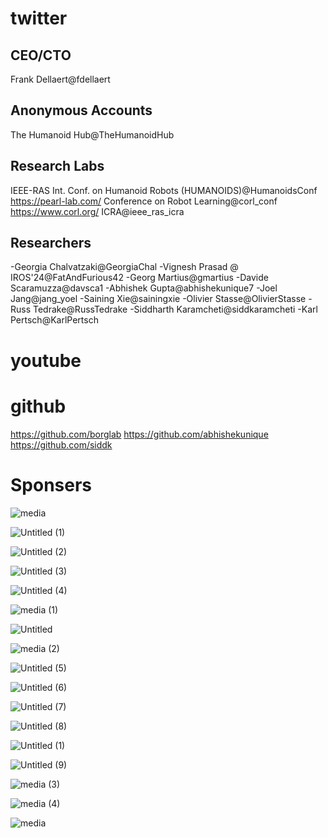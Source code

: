 # twitter

## CEO/CTO
Frank Dellaert@fdellaert

## Anonymous Accounts
The Humanoid Hub@TheHumanoidHub


## Research Labs
IEEE-RAS Int. Conf. on Humanoid Robots (HUMANOIDS)@HumanoidsConf
https://pearl-lab.com/
Conference on Robot Learning@corl_conf
https://www.corl.org/
ICRA@ieee_ras_icra


## Researchers
-Georgia Chalvatzaki@GeorgiaChal
-Vignesh Prasad @ IROS'24@FatAndFurious42
-Georg Martius@gmartius
-Davide Scaramuzza@davsca1
-Abhishek Gupta@abhishekunique7
-Joel Jang@jang_yoel
-Saining Xie@sainingxie
-Olivier Stasse@OlivierStasse
-Russ Tedrake@RussTedrake
-Siddharth Karamcheti@siddkaramcheti
-Karl Pertsch@KarlPertsch



# youtube


# github
https://github.com/borglab
https://github.com/abhishekunique
https://github.com/siddk




# Sponsers

![media](https://github.com/user-attachments/assets/ece09d32-17e5-4cb2-85d1-41230f669dc5)

![Untitled (1)](https://github.com/user-attachments/assets/6674cd99-252a-4e9d-b43d-534817f946f9)

![Untitled (2)](https://github.com/user-attachments/assets/cac4f37e-f246-4ded-a299-8a1e8f56d146)

![Untitled (3)](https://github.com/user-attachments/assets/0c826b7e-de3b-431c-9f77-6282155f3bb6)

![Untitled (4)](https://github.com/user-attachments/assets/beeb4226-2b03-4ab6-9578-fa6fb138e2a1)

![media (1)](https://github.com/user-attachments/assets/4eec1ecd-eeea-4c3f-989a-2e93861f9d64)

![Untitled](https://github.com/user-attachments/assets/e105f57b-e13e-469b-a3b3-1a1dafe504a4)

![media (2)](https://github.com/user-attachments/assets/e059d31f-8bac-43cf-87d7-c3eb1e2cebcd)

![Untitled (5)](https://github.com/user-attachments/assets/371f0867-c85d-4e3d-b06d-e6507447f022)

![Untitled (6)](https://github.com/user-attachments/assets/809eea49-ce0f-49d9-a0a8-f7648c8469bf)

![Untitled (7)](https://github.com/user-attachments/assets/ba2723b2-58cb-4325-8b23-f016dd275fda)

![Untitled (8)](https://github.com/user-attachments/assets/7e74760f-8ca2-45b1-a23d-33b6011b56a4)

![Untitled (1)](https://github.com/user-attachments/assets/97a80b15-681c-4175-89d2-307b8ec16883)

![Untitled (9)](https://github.com/user-attachments/assets/8cdc8051-2e15-4d03-b7c9-c209d40fcefc)

![media (3)](https://github.com/user-attachments/assets/7ea799db-d3e8-40dd-ae51-054c99967b9b)

![media (4)](https://github.com/user-attachments/assets/1ba0025a-fe98-4341-8a78-f3c0d4827b4e)

![media](https://github.com/user-attachments/assets/411d328a-0154-4ef0-8358-6188d900e098)







